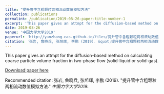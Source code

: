 ```yaml
---
title: "提升管中含粗颗粒两相流动数值模拟方法"
collection: publications
permalink: /publication/2019-08-26-paper-title-number-1
excerpt: 'This paper gives an attmpt for the diffusion-based method on calculating coarse particle volume fraction in two-phase flow (solid-liquid or solid-gas).'
date: 2019-08-26
venue: '中国力学大学2019'
paperurl: 'http://yanzhang-cas.github.io/files/提升管中含粗颗粒两相流动数值模拟方法.pdf'
citation: '张岩, 鲁晓兵, 张旭辉, 李鹏 (2019). &quot;提升管中含粗颗粒两相流动数值模拟方法.&quot; <i>中国力学大学2019</i>.'
---
```

This paper gives an attmpt for the diffusion-based method on calculating coarse particle volume fraction in two-phase flow (solid-liquid or solid-gas).

[Download paper here](http://yanzhang-cas.github.io/files/提升管中含粗颗粒两相流动数值模拟方法.pdf)

Recommended citation: 张岩, 鲁晓兵, 张旭辉, 李鹏 (2019). &quot;提升管中含粗颗粒两相流动数值模拟方法.&quot; <i>中国力学大学2019</i>.